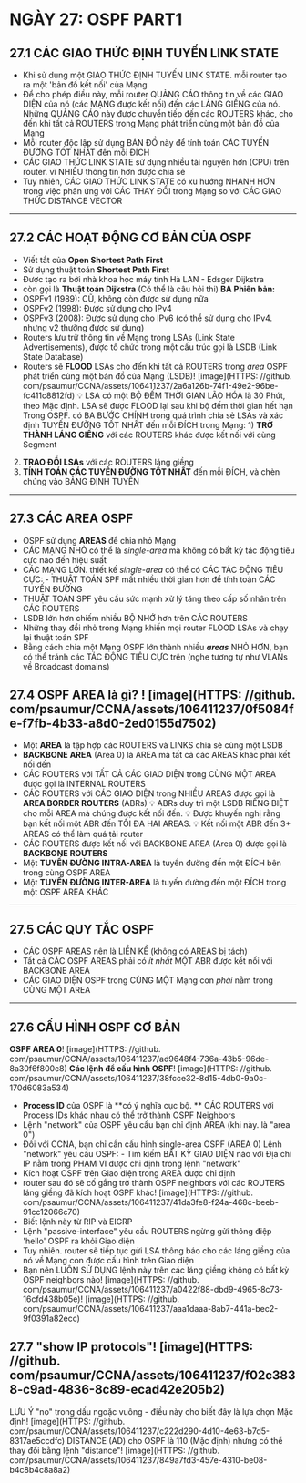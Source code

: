 # NGÀY 27: OSPF PART1

## 27.1 CÁC GIAO THỨC ĐỊNH TUYẾN LINK STATE

- Khi sử dụng một GIAO THỨC ĐỊNH TUYẾN LINK STATE. mỗi router tạo ra một 'bản đồ kết nối' của Mạng
- Để cho phép điều này, mỗi router QUẢNG CÁO thông tin về các GIAO DIỆN của nó (các MẠNG được kết nối) đến các LÁNG GIỀNG của nó. Những QUẢNG CÁO này được chuyển tiếp đến các ROUTERS khác, cho đến khi tất cả ROUTERS trong Mạng phát triển cùng một bản đồ của Mạng
- Mỗi router độc lập sử dụng BẢN ĐỒ này để tính toán CÁC TUYẾN ĐƯỜNG TỐT NHẤT đến mỗi ĐÍCH
- CÁC GIAO THỨC LINK STATE sử dụng nhiều tài nguyên hơn (CPU) trên router. vì NHIỀU thông tin hơn được chia sẻ
- Tuy nhiên, CÁC GIAO THỨC LINK STATE có xu hướng NHANH HƠN trong việc phản ứng với CÁC THAY ĐỔI trong Mạng so với CÁC GIAO THỨC DISTANCE VECTOR
- --
## 27.2 CÁC HOẠT ĐỘNG CƠ BẢN CỦA OSPF

- Viết tắt của **Open Shortest Path First**
- Sử dụng thuật toán **Shortest Path First**
- Được tạo ra bởi nhà khoa học máy tính Hà LAN - Edsger Dijkstra
- còn gọi là **Thuật toán Dijkstra** (Có thể là câu hỏi thi)
**BA Phiên bản:**
- OSPFv1 (1989): CŨ, không còn được sử dụng nữa
- OSPFv2 (1998): Được sử dụng cho IPv4
- OSPFv3 (2008): Được sử dụng cho IPv6 (có thể sử dụng cho IPv4. nhưng v2 thường được sử dụng)
- Routers lưu trữ thông tin về Mạng trong LSAs (Link State Advertisements), được tổ chức trong một cấu trúc gọi là LSDB (Link State Database)
- Routers sẽ **FLOOD** LSAs cho đến khi tất cả ROUTERS trong *area* OSPF phát triển cùng một bản đồ của Mạng (LSDB)! [image](HTTPS: //github. com/psaumur/CCNA/assets/106411237/2a6a126b-74f1-49e2-96be-fc411c8812fd)
💡 LSA có một BỘ ĐẾM THỜI GIAN LÃO HÓA là 30 Phút, theo Mặc định. LSA sẽ được FLOOD lại sau khi bộ đếm thời gian hết hạn
Trong OSPF. có BA BƯỚC CHÍNH trong quá trình chia sẻ LSAs và xác định TUYẾN ĐƯỜNG TỐT NHẤT đến mỗi ĐÍCH trong Mạng: 1) **TRỞ THÀNH LÁNG GIỀNG** với các ROUTERS khác được kết nối với cùng Segment
2) **TRAO ĐỔI LSAs** với các ROUTERS láng giềng
3) **TÍNH TOÁN CÁC TUYẾN ĐƯỜNG TỐT NHẤT** đến mỗi ĐÍCH, và chèn chúng vào BẢNG ĐỊNH TUYẾN
- --
## 27.3 CÁC AREA OSPF

- OSPF sử dụng **AREAS** để chia nhỏ Mạng
- CÁC MẠNG NHỎ có thể là *single-area* mà không có bất kỳ tác động tiêu cực nào đến hiệu suất
- CÁC MẠNG LỚN. thiết kế *single-area* có thể có CÁC TÁC ĐỘNG TIÊU CỰC: - THUẬT TOÁN SPF mất nhiều thời gian hơn để tính toán CÁC TUYẾN ĐƯỜNG
- THUẬT TOÁN SPF yêu cầu sức mạnh xử lý tăng theo cấp số nhân trên CÁC ROUTERS
- LSDB lớn hơn chiếm nhiều BỘ NHỚ hơn trên CÁC ROUTERS
- Những thay đổi nhỏ trong Mạng khiến mọi router FLOOD LSAs và chạy lại thuật toán SPF
- Bằng cách chia một Mạng OSPF lớn thành nhiều ***areas*** NHỎ HƠN, bạn có thể tránh các TÁC ĐỘNG TIÊU CỰC trên (nghe tương tự như VLANs về Broadcast domains)
## 27.4 OSPF AREA là gì? ! [image](HTTPS: //github. com/psaumur/CCNA/assets/106411237/0f5084fe-f7fb-4b33-a8d0-2ed0155d7502)

- Một **AREA** là tập hợp các ROUTERS và LINKS chia sẻ cùng một LSDB
- **BACKBONE AREA** (Area 0) là AREA mà tất cả các AREAS khác phải kết nối đến
- CÁC ROUTERS với TẤT CẢ CÁC GIAO DIỆN trong CÙNG MỘT AREA được gọi là INTERNAL ROUTERS
- CÁC ROUTERS với CÁC GIAO DIỆN trong NHIỀU AREAS được gọi là **AREA BORDER ROUTERS** (ABRs)
💡 ABRs duy trì một LSDB RIÊNG BIỆT cho mỗi AREA mà chúng được kết nối đến. 💡 Được khuyến nghị rằng bạn kết nối một ABR đến TỐI ĐA HAI AREAS. 💡 Kết nối một ABR đến 3+ AREAS có thể làm quá tải router
- CÁC ROUTERS được kết nối với BACKBONE AREA (Area 0) được gọi là **BACKBONE ROUTERS**
- Một **TUYẾN ĐƯỜNG INTRA-AREA** là tuyến đường đến một ĐÍCH bên trong cùng OSPF AREA
- Một **TUYẾN ĐƯỜNG INTER-AREA** là tuyến đường đến một ĐÍCH trong một OSPF AREA KHÁC
- --
## 27.5 CÁC QUY TẮC OSPF

- CÁC OSPF AREAS nên là LIỀN KỀ (không có AREAS bị tách)
- Tất cả CÁC OSPF AREAS phải có *ít nhất* MỘT ABR được kết nối với BACKBONE AREA
- CÁC GIAO DIỆN OSPF trong CÙNG MỘT Mạng con *phải* nằm trong CÙNG MỘT AREA
- --
## 27.6 CẤU HÌNH OSPF CƠ BẢN

**OSPF AREA 0**! [image](HTTPS: //github. com/psaumur/CCNA/assets/106411237/ad9648f4-736a-43b5-96de-8a30f6f800c8)
**Các lệnh để cấu hình OSPF**! [image](HTTPS: //github. com/psaumur/CCNA/assets/106411237/38fcce32-8d15-4db0-9a0c-170d6083a534)
- **Process ID** của OSPF là **có ý nghĩa cục bộ. ** CÁC ROUTERS với Process IDs khác nhau có thể trở thành OSPF Neighbors
- Lệnh "network" của OSPF yêu cầu bạn chỉ định AREA (khi này. là "area 0")
- Đối với CCNA, bạn chỉ cần cấu hình single-area OSPF (AREA 0)
Lệnh "network" yêu cầu OSPF: - Tìm kiếm BẤT KỲ GIAO DIỆN nào với Địa chỉ IP nằm trong PHẠM VI được chỉ định trong lệnh "network"
- Kích hoạt OSPF trên Giao diện trong AREA được chỉ định
- router sau đó sẽ cố gắng trở thành OSPF neighbors với các ROUTERS láng giềng đã kích hoạt OSPF khác! [image](HTTPS: //github. com/psaumur/CCNA/assets/106411237/41da3fe8-f24a-468c-beeb-91cc12066c70)
- Biết lệnh này từ RIP và EIGRP
- Lệnh "passive-interface" yêu cầu ROUTERS ngừng gửi thông điệp 'hello' OSPF ra khỏi Giao diện
- Tuy nhiên. router sẽ tiếp tục gửi LSA thông báo cho các láng giềng của nó về Mạng con được cấu hình trên Giao diện
- Bạn nên LUÔN SỬ DỤNG lệnh này trên các láng giềng không có bất kỳ OSPF neighbors nào! [image](HTTPS: //github. com/psaumur/CCNA/assets/106411237/a0422f88-dbd9-4965-8c73-16cfd438b05e)! [image](HTTPS: //github. com/psaumur/CCNA/assets/106411237/aaa1daaa-8ab7-441a-bec2-9f0391a82ecc)
## 27.7 "show IP protocols"! [image](HTTPS: //github. com/psaumur/CCNA/assets/106411237/f02c3838-c9ad-4836-8c89-ecad42e205b2)

LƯU Ý "no" trong dấu ngoặc vuông - điều này cho biết đây là lựa chọn Mặc định! [image](HTTPS: //github. com/psaumur/CCNA/assets/106411237/c222d290-4d10-4e63-b7d5-8317ae5ccdfc)
DISTANCE (AD) cho OSPF là 110 (Mặc định) nhưng có thể thay đổi bằng lệnh "distance"! [image](HTTPS: //github. com/psaumur/CCNA/assets/106411237/849a7fd3-457e-4310-be08-b4c8b4c8a8a2)